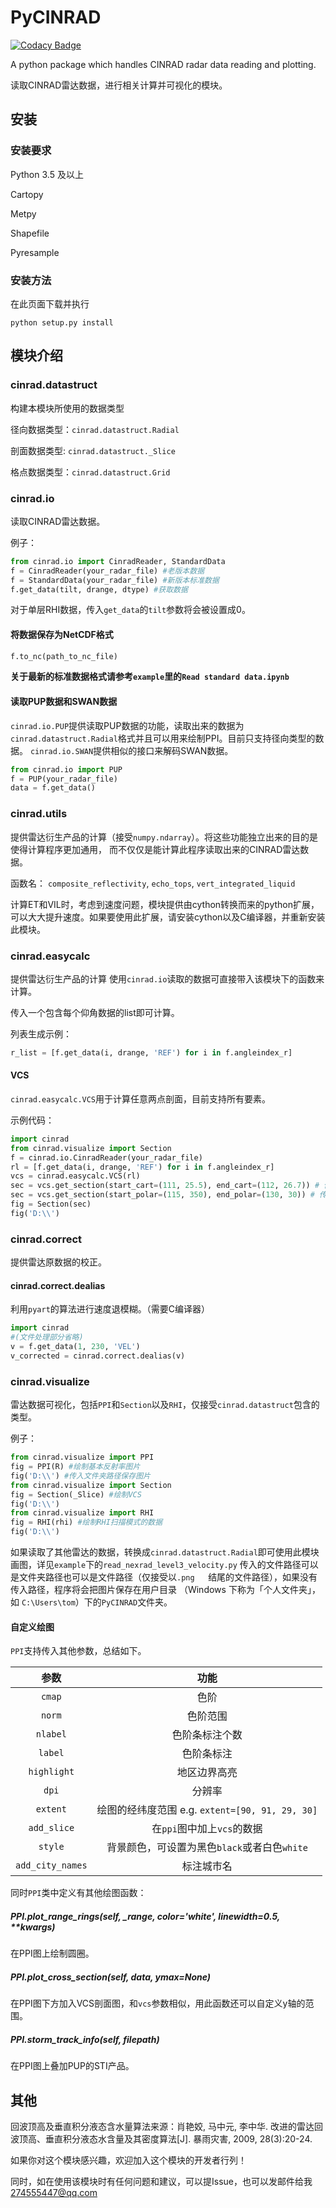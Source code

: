 # PyCINRAD

[![Codacy Badge](https://api.codacy.com/project/badge/Grade/932a383368954e8cb37ada9b3d783169)](https://app.codacy.com/app/CyanideCN/PyCINRAD?utm_source=github.com&utm_medium=referral&utm_content=CyanideCN/PyCINRAD&utm_campaign=Badge_Grade_Dashboard)

A python package which handles CINRAD radar data reading and plotting.

读取CINRAD雷达数据，进行相关计算并可视化的模块。

## 安装

### 安装要求

Python 3.5 及以上

Cartopy

Metpy

Shapefile

Pyresample

### 安装方法

在此页面下载并执行
```
python setup.py install
```

## 模块介绍

### cinrad.datastruct

构建本模块所使用的数据类型

径向数据类型：`cinrad.datastruct.Radial`

剖面数据类型: `cinrad.datastruct._Slice`

格点数据类型：`cinrad.datastruct.Grid`

### cinrad.io

读取CINRAD雷达数据。

例子：

```python
from cinrad.io import CinradReader, StandardData
f = CinradReader(your_radar_file) #老版本数据
f = StandardData(your_radar_file) #新版本标准数据
f.get_data(tilt, drange, dtype) #获取数据
```
对于单层RHI数据，传入`get_data`的`tilt`参数将会被设置成0。

#### 将数据保存为NetCDF格式
```python
f.to_nc(path_to_nc_file)
```

**关于最新的标准数据格式请参考`example`里的`Read standard data.ipynb`**

#### 读取PUP数据和SWAN数据

`cinrad.io.PUP`提供读取PUP数据的功能，读取出来的数据为`cinrad.datastruct.Radial`格式并且可以用来绘制PPI。目前只支持径向类型的数据。
`cinrad.io.SWAN`提供相似的接口来解码SWAN数据。

```python
from cinrad.io import PUP
f = PUP(your_radar_file)
data = f.get_data()
```

### cinrad.utils

提供雷达衍生产品的计算（接受`numpy.ndarray`）。将这些功能独立出来的目的是使得计算程序更加通用，
而不仅仅是能计算此程序读取出来的CINRAD雷达数据。

函数名：
`composite_reflectivity`, `echo_tops`, `vert_integrated_liquid`

计算ET和VIL时，考虑到速度问题，模块提供由cython转换而来的python扩展，可以大大提升速度。如果要使用此扩展，请安装cython以及C编译器，并重新安装此模块。

### cinrad.easycalc

提供雷达衍生产品的计算
使用`cinrad.io`读取的数据可直接带入该模块下的函数来计算。

传入一个包含每个仰角数据的list即可计算。

列表生成示例：
```python
r_list = [f.get_data(i, drange, 'REF') for i in f.angleindex_r]
```
#### VCS

`cinrad.easycalc.VCS`用于计算任意两点剖面，目前支持所有要素。

示例代码：
```python
import cinrad
from cinrad.visualize import Section
f = cinrad.io.CinradReader(your_radar_file)
rl = [f.get_data(i, drange, 'REF') for i in f.angleindex_r]
vcs = cinrad.easycalc.VCS(rl)
sec = vcs.get_section(start_cart=(111, 25.5), end_cart=(112, 26.7)) # 传入经纬度坐标
sec = vcs.get_section(start_polar=(115, 350), end_polar=(130, 30)) # 传入极坐标
fig = Section(sec)
fig('D:\\')
```

### cinrad.correct

提供雷达原数据的校正。

#### cinrad.correct.dealias

利用`pyart`的算法进行速度退模糊。（需要C编译器）

```python
import cinrad
#(文件处理部分省略)
v = f.get_data(1, 230, 'VEL')
v_corrected = cinrad.correct.dealias(v)
```

### cinrad.visualize

雷达数据可视化，包括`PPI`和`Section`以及`RHI`，仅接受`cinrad.datastruct`包含的类型。

例子：

```python
from cinrad.visualize import PPI
fig = PPI(R) #绘制基本反射率图片
fig('D:\\') #传入文件夹路径保存图片
from cinrad.visualize import Section
fig = Section(_Slice) #绘制VCS
fig('D:\\')
from cinrad.visualize import RHI
fig = RHI(rhi) #绘制RHI扫描模式的数据
fig('D:\\')
```

如果读取了其他雷达的数据，转换成`cinrad.datastruct.Radial`即可使用此模块画图，详见`example`下的`read_nexrad_level3_velocity.py`
传入的文件路径可以是文件夹路径也可以是文件路径（仅接受以`.png	`结尾的文件路径），如果没有传入路径，程序将会把图片保存在用户目录
（Windows 下称为「个人文件夹」，如 `C:\Users\tom`）下的`PyCINRAD`文件夹。

#### 自定义绘图

`PPI`支持传入其他参数，总结如下。

|参数|功能|
|:-:|:-:|
|`cmap`|色阶|
|`norm`|色阶范围|
|`nlabel`|色阶条标注个数|
|`label`|色阶条标注|
|`highlight`|地区边界高亮|
|`dpi`|分辨率|
|`extent`|绘图的经纬度范围 e.g. `extent=[90, 91, 29, 30]`|
|`add_slice`|在`ppi`图中加上`vcs`的数据|
|`style`|背景颜色，可设置为黑色`black`或者白色`white`|
|`add_city_names`|标注城市名|

同时`PPI`类中定义有其他绘图函数：
##### PPI.plot_range_rings(self, _range, color='white', linewidth=0.5, **kwargs)

在PPI图上绘制圆圈。

##### PPI.plot_cross_section(self, data, ymax=None)

在PPI图下方加入VCS剖面图，和`vcs`参数相似，用此函数还可以自定义y轴的范围。

##### PPI.storm_track_info(self, filepath)

在PPI图上叠加PUP的STI产品。

## 其他

回波顶高及垂直积分液态含水量算法来源：肖艳姣, 马中元, 李中华. 改进的雷达回波顶高、垂直积分液态水含量及其密度算法[J]. 暴雨灾害, 2009, 28(3):20-24.

如果你对这个模块感兴趣，欢迎加入这个模块的开发者行列！

同时，如在使用该模块时有任何问题和建议，可以提Issue，也可以发邮件给我 274555447@qq.com
